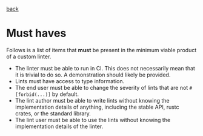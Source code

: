 [back](./README.md)

# Must haves

Follows is a list of items that **must** be present in the minimum viable product of a custom linter.

- The linter must be able to run in CI. This does not necessarily mean that it is trivial to do so. A demonstration should likely be provided.
- Lints must have access to type information.
- The end user must be able to change the severity of lints that are not `#[forbid(...)]` by default.
- The lint author must be able to write lints without knowing the implementation details of anything, including the stable API, rustc crates, or the standard library.
- The lint user must be able to use the lints without knowing the implementation details of the linter.
